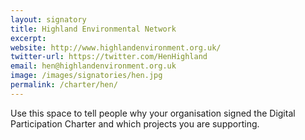 ```yaml
---
layout: signatory
title: Highland Environmental Network
excerpt: 
website: http://www.highlandenvironment.org.uk/
twitter-url: https://twitter.com/HenHighland
email: hen@highlandenvironment.org.uk
image: /images/signatories/hen.jpg
permalink: /charter/hen/
---
```


Use this space to tell people why your organisation signed the Digital Participation Charter and which projects you are supporting.